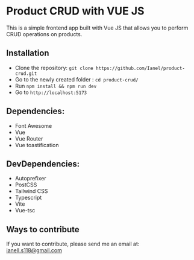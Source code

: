 # Product CRUD with VUE JS

This is a simple frontend app built with Vue JS that allows you to perform CRUD operations on products.

## Installation

-   Clone the repository: `git clone https://github.com/Ianel/product-crud.git`
-   Go to the newly created folder : `cd product-crud/`
-   Run `npm install && npm run dev`
-   Go to `http://localhost:5173`

## Dependencies:

-   Font Awesome
-   Vue
-   Vue Router
-   Vue toastification

## DevDependencies:

-   Autoprefixer
-   PostCSS
-   Tailwind CSS
-   Typescript
-   Vite
-   Vue-tsc

## Ways to contribute

If you want to contribute, please send me an email at: <ianell.s118@gmail.com>
